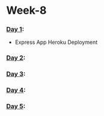 # Week-8

### [Day 1](https://github.com/freecodingbootcamp/Week-8/tree/master/Day-1):

- Express App Heroku Deployment

### [Day 2](https://github.com/freecodingbootcamp/Week-8/tree/master/Day-2):

### [Day 3](https://github.com/freecodingbootcamp/Week-8/tree/master/Day-3):

### [Day 4](https://github.com/freecodingbootcamp/Week-8/tree/master/Day-4):

### [Day 5](https://github.com/freecodingbootcamp/Week-8/tree/master/Day-5):
